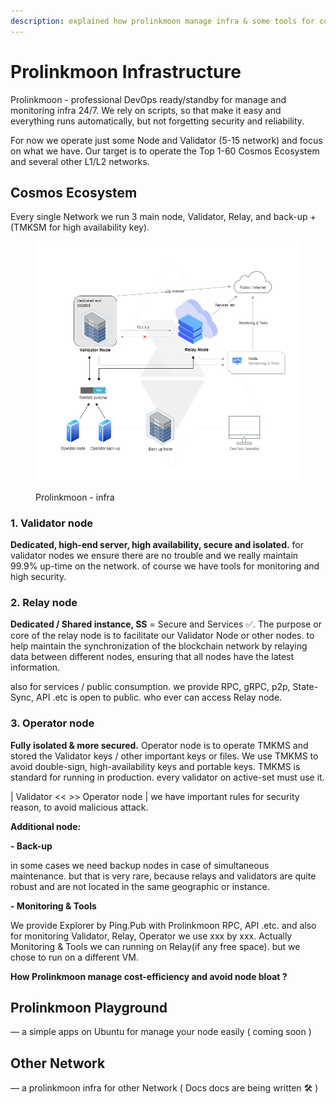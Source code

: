 ```yaml
---
description: explained how prolinkmoon manage infra & some tools for community
---
```


# Prolinkmoon Infrastructure

Prolinkmoon - professional DevOps ready/standby for manage and monitoring infra 24/7. We rely on scripts, so that make it easy and everything runs automatically, but not forgetting security and reliability. &#x20;

For now we operate just some Node and Validator (5-15 network) and focus on what we have. Our target is to operate the Top 1-60 Cosmos Ecosystem and several other L1/L2 networks.

## Cosmos Ecosystem

Every single Network we run 3 main node, Validator, Relay, and back-up +(TMKSM for high availability key).

<figure><img src=".gitbook/assets/Prolinkmoon - infra.png" alt=""><figcaption><p>Prolinkmoon - infra</p></figcaption></figure>



### 1. Validator node&#x20;

**Dedicated, high-end server, high availability, secure and isolated.**  for validator nodes we ensure there are no trouble and we really maintain 99.9% up-time on the network. of course we have tools for monitoring and high security.

### 2. Relay node

**Dedicated / Shared instance, SS** = Secure and Services ✅.  The purpose or core of the relay node is to facilitate our Validator Node or other nodes. to help maintain the synchronization of the blockchain network by relaying data between different nodes, ensuring that all nodes have the latest information.

also for services / public consumption. we provide RPC, gRPC, p2p, State-Sync, API .etc is open to public. who ever can access Relay node.

### 3. Operator node

**Fully isolated & more secured.** Operator node is to operate TMKMS and stored the Validator keys / other important keys or files. We use TMKMS to avoid double-sign, high-availability keys and portable keys. TMKMS is standard for running in production. every validator on active-set must use it.

\| Validator << >> Operator node | we have important rules for security reason, to avoid malicious attack.



**Additional node:**

**-  Back-up**

in some cases we need backup nodes in case of simultaneous maintenance. but that is very rare, because relays and validators are quite robust and are not located in the same geographic or instance.

**-  Monitoring & Tools**&#x20;

We provide Explorer by Ping.Pub with Prolinkmoon RPC, API .etc. and also for monitoring Validator, Relay, Operator we use xxx by xxx. Actually Monitoring & Tools we can running on Relay(if any free space). but we chose to run on a different VM.&#x20;



**How Prolinkmoon manage cost-efficiency and avoid node bloat ?**&#x20;

## Prolinkmoon Playground

— a simple apps on Ubuntu for manage your node easily ( coming soon )



## Other Network

— a prolinkmoon infra for other Network ( Docs docs are being written 🛠 )

